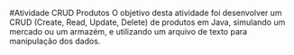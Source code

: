 #Atividade CRUD Produtos
O objetivo desta atividade foi desenvolver um CRUD (Create, Read, Update, Delete) de produtos em Java, simulando um mercado ou um armazém, e utilizando um arquivo de texto para manipulação dos dados.
